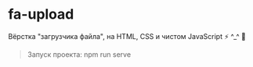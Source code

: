 # fa-upload
Вёрстка "загрузчика файла", на HTML, CSS и чистом JavaScript ⚡️ ^_^ 🚀

> Запуск проекта: npm run serve
